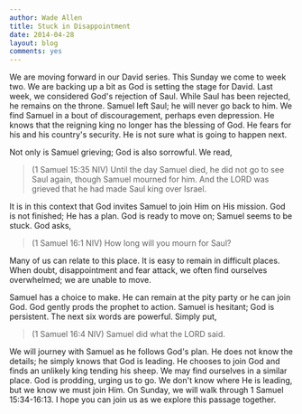 ```yaml
---
author: Wade Allen
title: Stuck in Disappointment
date: 2014-04-28
layout: blog
comments: yes
---
```

 
We are moving forward in our David series. This Sunday we come to week two. We are backing up a bit as God is setting the stage for David. Last week, we considered God's rejection of Saul. While Saul has been rejected, he remains on the throne. Samuel left Saul; he will never go back to him. We find Samuel in a bout of discouragement, perhaps even depression. He knows that the reigning king no longer has the blessing of God. He fears for his and his country's security. He is not sure what is going to happen next.

Not only is Samuel grieving; God is also sorrowful. We read,

>(1 Samuel 15:35 NIV) Until the day Samuel died, he did not go to see Saul again, though Samuel mourned for him. And the LORD was grieved that he had made Saul king over Israel. 

It is in this context that God invites Samuel to join Him on His mission. God is not finished; He has a plan. God is ready to move on; Samuel seems to be stuck. God asks,

>(1 Samuel 16:1 NIV) How long will you mourn for Saul?

Many of us can relate to this place. It is easy to remain in difficult places. When doubt, disappointment and fear attack, we often find ourselves overwhelmed; we are unable to move. 

Samuel has a choice to make. He can remain at the pity party or he can join God. God gently prods the prophet to action. Samuel is hesitant; God is persistent. The next six words are powerful. Simply put,

>(1 Samuel 16:4 NIV) Samuel did what the LORD said.

We will journey with Samuel as he follows God's plan. He does not know the details; he simply knows that God is leading. He chooses to join God and finds an unlikely king tending his sheep. We may find ourselves in a similar place. God is prodding, urging us to go. We don't know where He is leading, but we know we must join Him. On Sunday, we will walk through 1 Samuel 15:34-16:13. I hope you can join us as we explore this passage together. 

